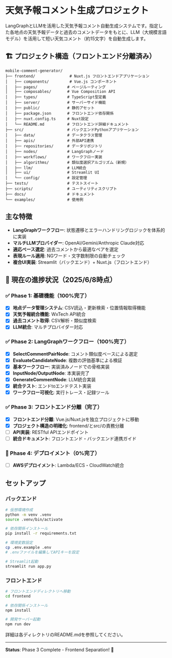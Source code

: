 # 天気予報コメント生成プロジェクト

LangGraphとLLMを活用した天気予報コメント自動生成システムです。指定した各地点の天気予報データと過去のコメントデータをもとに、LLM（大規模言語モデル）を活用して短い天気コメント（約15文字）を自動生成します。

## 🏗️ プロジェクト構造（フロントエンド分離済み）

```
mobile-comment-generator/
├── frontend/               # Nuxt.js フロントエンドアプリケーション
│   ├── components/         # Vue.js コンポーネント
│   ├── pages/             # ページルーティング
│   ├── composables/       # Vue Composition API
│   ├── types/             # TypeScript型定義
│   ├── server/            # サーバーサイド機能
│   ├── public/            # 静的アセット
│   ├── package.json       # フロントエンド依存関係
│   ├── nuxt.config.ts     # Nuxt設定
│   └── README.md          # フロントエンド詳細ドキュメント
├── src/                   # バックエンドPythonアプリケーション
│   ├── data/              # データクラス管理
│   ├── apis/              # 外部API連携
│   ├── repositories/      # データリポジトリ
│   ├── nodes/             # LangGraphノード
│   ├── workflows/         # ワークフロー実装
│   ├── algorithms/        # 類似度選択アルゴリズム（新規）
│   ├── llm/               # LLM統合
│   ├── ui/                # Streamlit UI
│   └── config/            # 設定管理
├── tests/                 # テストスイート
├── scripts/               # ユーティリティスクリプト
├── docs/                  # ドキュメント
└── examples/              # 使用例
```

## 主な特徴
- **LangGraphワークフロー**: 状態遷移とエラーハンドリングロジックを体系的に実装
- **マルチLLMプロバイダー**: OpenAI/Gemini/Anthropic Claude対応
- **適応ベース選定**: 過去コメントから最適なペアを選定
- **表現ルール適用**: NGワード・文字数制限の自動チェック
- **複合UI実装**: Streamlit（バックエンド）+ Nuxt.js（フロントエンド）

## 🚀 現在の進捗状況（2025/6/8時点）

### ✅ Phase 1: 基礎機能（100%完了）
- [x] **地点データ管理システム**: CSV読込・更新検索・位置情報取得機能
- [x] **天気予報統合機能**: WxTech API統合
- [x] **過去コメント取得**: CSV解析・類似度検索
- [x] **LLM統合**: マルチプロバイダー対応

### ✅ Phase 2: LangGraphワークフロー（100%完了）
- [x] **SelectCommentPairNode**: コメント類似度ベースによる選定
- [x] **EvaluateCandidateNode**: 複数の評価基準による検証
- [x] **基本ワークフロー**: 実装済みノードでの骨格実装
- [x] **InputNode/OutputNode**: 本実装完了
- [x] **GenerateCommentNode**: LLM統合実装
- [x] **統合テスト**: エンドtoエンドテスト実装
- [x] **ワークフロー可視化**: 実行トレース・記録ツール

### ✅ Phase 3: フロントエンド分離（完了）
- [x] **フロントエンド分離**: Vue.js/Nuxt.jsを独立プロジェクトに移動
- [x] **プロジェクト構造の明確化**: frontend/とsrc/の責務分離
- [ ] **API実装**: RESTful APIエンドポイント
- [ ] **統合ドキュメント**: フロントエンド・バックエンド連携ガイド

### 🚧 Phase 4: デプロイメント（0%完了）
- [ ] **AWSデプロイメント**: Lambda/ECS・CloudWatch統合

## セットアップ

### バックエンド
```bash
# 仮想環境作成
python -m venv .venv
source .venv/bin/activate

# 依存関係インストール
pip install -r requirements.txt

# 環境変数設定
cp .env.example .env
# .envファイルを編集してAPIキーを設定

# Streamlit起動
streamlit run app.py
```

### フロントエンド
```bash
# フロントエンドディレクトリへ移動
cd frontend

# 依存関係インストール
npm install

# 開発サーバー起動
npm run dev
```

詳細は各ディレクトリのREADME.mdを参照してください。

---

**Status**: Phase 3 Complete - Frontend Separation! 🎉
